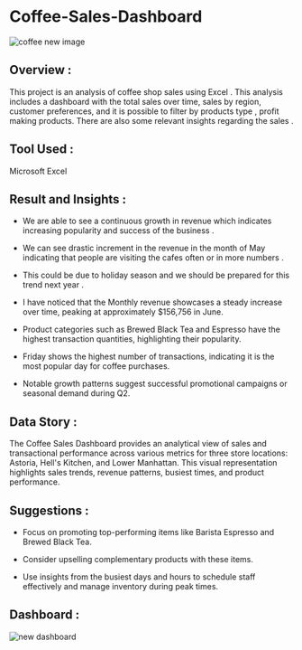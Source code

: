 # Coffee-Sales-Dashboard 


 ![coffee new image](https://github.com/user-attachments/assets/dc822d6a-1fea-4a16-a4d2-a79a4b52ce8f)


## Overview :

This project is an analysis of coffee shop sales using Excel . This analysis includes a dashboard with the total sales over time, sales by region, customer preferences, and it is possible to  filter by products type , profit making products. There are also some relevant insights  regarding the sales . 





## Tool Used :

Microsoft Excel 





## Result and Insights :

 - We are able to see a continuous growth in revenue which indicates increasing popularity and success of the business .
   
 - We can see drastic increment in the revenue in the month of May indicating that people are visiting the cafes often or in more numbers .
   
 - This could be due to holiday season and we should be prepared for this trend next year .


 - I have noticed that the Monthly revenue showcases a steady increase over time, peaking at approximately $156,756 in June.

 - Product categories such as Brewed Black Tea and Espresso have the highest transaction quantities, highlighting their popularity.

 - Friday shows the highest number of transactions, indicating it is the most popular day for coffee purchases.

 - Notable growth patterns suggest successful promotional campaigns or seasonal demand during Q2.

   
   




## Data Story :

The Coffee Sales Dashboard provides an analytical view of sales and transactional performance across various metrics for three store locations: Astoria, Hell's Kitchen, and Lower Manhattan. This visual representation highlights sales trends, revenue patterns, busiest times, and product performance.




## Suggestions :

 - Focus on promoting top-performing items like Barista Espresso and Brewed Black Tea.
   
 - Consider upselling complementary products with these items.

 - Use insights from the busiest days and hours to schedule staff effectively and manage inventory during peak times.

## Dashboard :
 

![new dashboard](https://github.com/user-attachments/assets/2348eda8-1e3b-4224-b786-9259b0d868cb)















